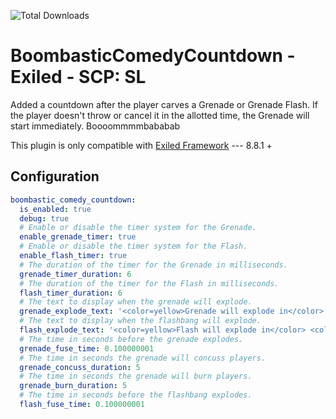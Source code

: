 ![Total Downloads](https://img.shields.io/github/downloads/THQuery/BoombasticComedyCountdown-Exiled/total)

# BoombasticComedyCountdown - Exiled - SCP: SL
Added a countdown after the player carves a Grenade or Grenade Flash. If the player doesn't throw or cancel it in the allotted time, the Grenade will start immediately. Boooommmmbababab

This plugin is only compatible with [Exiled Framework](https://github.com/Exiled-Team/EXILED) --- 8.8.1 +

## Configuration
```yaml
boombastic_comedy_countdown:
  is_enabled: true
  debug: true
  # Enable or disable the timer system for the Grenade.
  enable_grenade_timer: true
  # Enable or disable the timer system for the Flash.
  enable_flash_timer: true
  # The duration of the timer for the Grenade in milliseconds.
  grenade_timer_duration: 6
  # The duration of the timer for the Flash in milliseconds.
  flash_timer_duration: 6
  # The text to display when the grenade will explode.
  grenade_explode_text: '<color=yellow>Grenade will explode in</color> <color=red>{0}</color> <color=yellow>seconds</color>'
  # The text to display when the flashbang will explode.
  flash_explode_text: '<color=yellow>Flash will explode in</color> <color=red>{0}</color> <color=yellow>seconds</color>'
  # The time in seconds before the grenade explodes.
  grenade_fuse_time: 0.100000001
  # The time in seconds the grenade will concuss players.
  grenade_concuss_duration: 5
  # The time in seconds the grenade will burn players.
  grenade_burn_duration: 5
  # The time in seconds before the flashbang explodes.
  flash_fuse_time: 0.100000001
```
